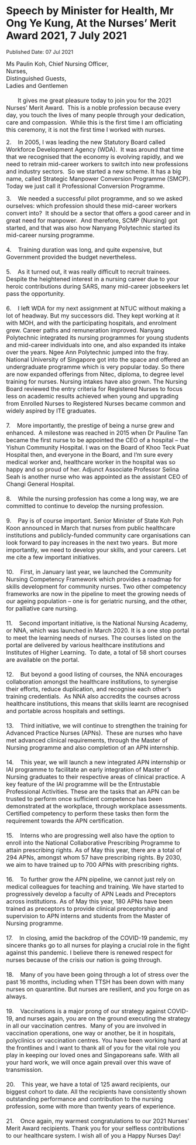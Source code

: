 <html>
    <meta http-equiv="Content-Type" content="text/html; charset=utf-8"/>
    <meta charset="utf-8"/>
    <title>Speech by Minister for Health, Mr Ong Ye Kung, At the Nurses’ Merit Award 2021, 7 July 2021</title>
    <body><h1>Speech by Minister for Health, Mr Ong Ye Kung, At the Nurses’ Merit Award 2021, 7 July 2021</h1>
    <p>Published Date: 07 Jul 2021</p> <p><span style="font-size: 16px;">Ms Paulin Koh, Chief Nursing Officer,<br>Nurses,<br>Distinguished Guests,<br>Ladies and Gentlemen&nbsp;<br><br>&nbsp; &nbsp; &nbsp; &nbsp;It gives me great pleasure today to join you for the 2021 Nurses’ Merit Award.&nbsp; This is a noble profession because every day, you touch the lives of many people through your dedication, care and compassion.&nbsp; While this is the first time I am officiating this ceremony, it is not the first time I worked with nurses.&nbsp;&nbsp;<br></span></p><p><span style="font-size: 16px;">2.&nbsp; &nbsp; In 2005, I was leading the new Statutory Board called Workforce Development Agency (WDA).&nbsp; It was around that time that we recognised that the economy is evolving rapidly, and we need to retrain mid-career workers to switch into new professions and industry sectors.&nbsp; So we started a new scheme. It has a big name, called Strategic Manpower Conversion Programme (SMCP). Today we just call it Professional Conversion Programme.&nbsp;<br></span></p><p style=""><span style="font-size: 16px;">3.&nbsp; &nbsp;&nbsp;We needed a successful pilot programme, and so we asked ourselves: which profession should these mid-career workers convert into?&nbsp; It should be a sector that offers a good career and in great need for manpower.&nbsp; And therefore, SCMP (Nursing) got started, and that was also how Nanyang Polytechnic started its mid-career nursing programme.&nbsp;<br><br>4.&nbsp; &nbsp;&nbsp;Training duration was long, and quite expensive, but Government provided the budget nevertheless.&nbsp;<br><br>5.&nbsp; &nbsp;&nbsp;As it turned out, it was really difficult to recruit trainees. Despite the heightened interest in a nursing career due to your heroic contributions during SARS, many mid-career jobseekers let pass the opportunity.&nbsp;&nbsp;<br><br>6.&nbsp; &nbsp;&nbsp;I left WDA for my next assignment at NTUC without making a lot of headway. But my successors did. They kept working at it with MOH, and with the participating hospitals, and enrolment grew. Career paths and remuneration improved. Nanyang Polytechnic integrated its nursing programmes for young students and mid-career individuals into one, and also expanded its intake over the years. Ngee Ann Polytechnic jumped into the fray. National University of Singapore got into the space and offered an undergraduate programme which is very popular today. So there are now expanded offerings from Nitec, diploma, to degree level training for nurses. Nursing intakes have also grown. The Nursing Board reviewed the entry criteria for Registered Nurses to focus less on academic results achieved when young and upgrading from Enrolled Nurses to Registered Nurses became common and widely aspired by ITE graduates.&nbsp;&nbsp;<br><br>7.&nbsp; &nbsp;&nbsp;More importantly, the prestige of being a nurse grew and enhanced.&nbsp; A milestone was reached in 2015 when Dr Pauline Tan became the first nurse to be appointed the CEO of a hospital – the Yishun Community Hospital. I was on the Board of Khoo Teck Puat Hospital then, and everyone in the Board, and I’m sure every medical worker and, healthcare worker in the hospital was so happy and so proud of her. Adjunct Associate Professor Selina Seah is another nurse who was appointed as the assistant CEO of Changi General Hospital.<br><br>8.&nbsp; &nbsp;&nbsp;While the nursing profession has come a long way, we are committed to continue to develop the nursing profession.&nbsp;<br><br>9.&nbsp; &nbsp;&nbsp;Pay is of course important. Senior Minister of State Koh Poh Koon announced in March that nurses from public healthcare institutions and publicly-funded community care organisations can look forward to pay increases in the next two years.&nbsp; But more importantly, we need to develop your skills, and your careers. Let me cite a few important initiatives.&nbsp;<br><br>10.&nbsp; &nbsp;&nbsp;First, in January last year, we launched the Community Nursing Competency Framework which provides a roadmap for skills development for community nurses. Two other competency frameworks are now in the pipeline to meet the growing needs of our ageing population – one is for geriatric nursing, and the other, for palliative care nursing.&nbsp;<br><br>11.&nbsp; &nbsp;&nbsp;Second important initiative, is the National Nursing Academy, or NNA, which was launched in March 2020. It is a one stop portal to meet the learning needs of nurses. The courses listed on the portal are delivered by various healthcare institutions and Institutes of Higher Learning.&nbsp; To date, a total of 58 short courses are available on the portal.&nbsp;&nbsp;<br><br>12.&nbsp; &nbsp;&nbsp;But beyond a good listing of courses, the NNA encourages collaboration amongst the healthcare institutions, to synergise their efforts, reduce duplication, and recognise each other’s training credentials.&nbsp; As NNA also accredits the courses across healthcare institutions, this means that skills learnt are recognised and portable across hospitals and settings.&nbsp;<br><br>13.&nbsp; &nbsp;&nbsp;Third initiative, we will continue to strengthen the training for Advanced Practice Nurses (APNs).&nbsp; These are nurses who have met advanced clinical requirements, through the Master of Nursing programme and also completion of an APN internship.&nbsp;<br><br>14.&nbsp; &nbsp;&nbsp;This year, we will launch a new integrated APN internship or IAI programme to facilitate an early integration of Master of Nursing graduates to their respective areas of clinical practice. A key feature of the IAI programme will be the Entrustable Professional Activities. These are the tasks that an APN can be trusted to perform once sufficient competence has been demonstrated at the workplace, through workplace assessments. Certified competency to perform these tasks then form the requirement towards the APN certification.&nbsp;<br><br>15.&nbsp; &nbsp;&nbsp;Interns who are progressing well also have the option to enroll into the National Collaborative Prescribing Programme to attain prescribing rights. As of May this year, there are a total of 294 APNs, amongst whom 57 have prescribing rights. By 2030, we aim to have trained up to 700 APNs with prescribing rights.&nbsp;<br><br>16.&nbsp; &nbsp;&nbsp;To further grow the APN pipeline, we cannot just rely on medical colleagues for teaching and training. We have started to progressively develop a faculty of APN Leads and Preceptors across institutions. As of May this year, 180 APNs have been trained as preceptors to provide clinical preceptorship and supervision to APN interns and students from the Master of Nursing programme.&nbsp;<br><br>17.&nbsp; &nbsp;&nbsp;In closing, amid the backdrop of the COVID-19 pandemic, my sincere thanks go to all nurses for playing a crucial role in the fight against this pandemic. I believe there is renewed respect for nurses because of the crisis our nation is going through.&nbsp;&nbsp;<br><br>18.&nbsp; &nbsp;&nbsp;Many of you have been going through a lot of stress over the past 16 months, including when TTSH has been down with many nurses on quarantine. But nurses are resilient, and you forge on as always.&nbsp;<br><br>19.&nbsp; &nbsp;&nbsp;Vaccinations is a major prong of our strategy against COVID-19, and nurses again, you are on the ground executing the strategy in all our vaccination centres.&nbsp; Many of you are involved in vaccination operations, one way or another, be it in hospitals, polyclinics or vaccination centres. You have been working hard at the frontlines and I want to thank all of you for the vital role you play in keeping our loved ones and Singaporeans safe. With all your hard work, we will once again prevail over this wave of transmission.<br><br>20.&nbsp; &nbsp;&nbsp;This year, we have a total of 125 award recipients, our biggest cohort to date. All the recipients have consistently shown outstanding performance and contribution to the nursing profession, some with more than twenty years of experience.&nbsp;<br><br>21.&nbsp; &nbsp;&nbsp;Once again, my warmest congratulations to our 2021 Nurses’ Merit Award recipients. Thank you for your selfless contributions to our healthcare system. I wish all of you a Happy Nurses Day!<br></span></p><div><span style="font-size: 16px;"><br></span></div><div><span style="font-size: 16px;"><br></span></div></body>
</html>